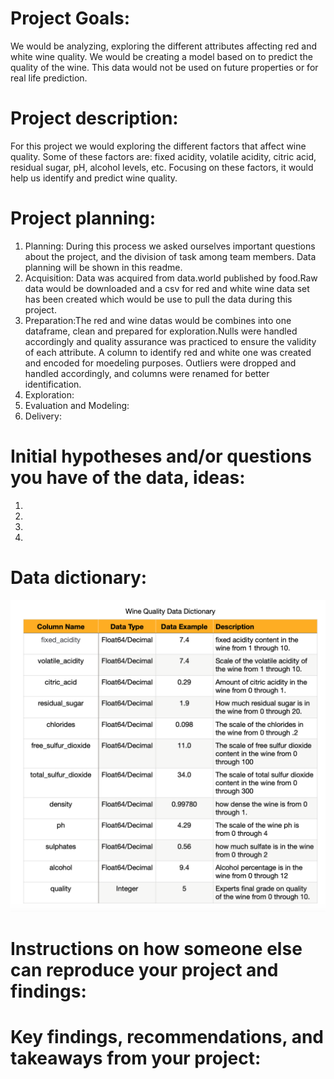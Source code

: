 # Project Goals:
We would be analyzing, exploring the different attributes affecting red and white wine quality. 
We would be creating a model based on to predict the quality of the wine.
This data would not be used on future properties or for real life prediction.

# Project description:
For this project we would exploring the different factors that affect wine quality.
Some of these factors are: fixed acidity, volatile acidity, citric acid, residual sugar, pH, alcohol levels, etc. Focusing on these factors, it would help us identify and predict wine quality. 
# Project planning:
1. Planning:  During this process we asked ourselves important questions about the project, and the division of task among team members. Data planning will be shown in this readme.
2. Acquisition: Data was acquired from data.world published by food.Raw data would be downloaded and a csv for red and white wine data set has been created which would be use to pull the data during this project.
3. Preparation:The red and wine datas would be combines into one dataframe, clean and prepared for exploration.Nulls were handled accordingly and quality assurance was practiced to ensure the validity of each attribute. A column to identify red and white one was created and encoded for moedeling purposes. Outliers were dropped and handled accordingly, and columns were renamed for better identification.
4. Exploration:
5. Evaluation and Modeling:
5. Delivery:
# Initial hypotheses and/or questions you have of the data, ideas:
1.
2.
3.
4.

# Data dictionary:
<img width="755" alt="Data Dictionary" src="https://github.com/Keila-Camarillo/wine_project/blob/main/Data%20Dictionary.png">


# Instructions on how someone else can reproduce your project and findings:

# Key findings, recommendations, and takeaways from your project:
